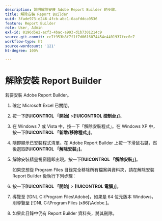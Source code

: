 ```yaml
---
description: 說明解除安裝 Adobe Report Builder 的步驟。
title: 解除安裝 Report Builder
uuid: 3fade973-e246-4fcb-abc1-0aafddca0536
feature: Report Builder
role: User, Admin
exl-id: 8196d5e2-acf3-4bac-a993-d1b7301214c9
source-git-commit: ce7f953b8f7f1f7d0616074454e4401937fcc0c7
workflow-type: ht
source-wordcount: '121'
ht-degree: 100%

---
```


# 解除安裝 Report Builder

若要安裝 Adobe Report Builder。

1. 確定 Microsoft Excel 已關閉。
1. 按一下&#x200B;**[!UICONTROL 「開始]** >**[!UICONTROL 控制台」]**。
1. 在 Windows 7 或 Vista 中，按一下「解除安裝程式」。在 Windows XP 中，按一下&#x200B;**[!UICONTROL 「新增/移除程式」]**。
1. 隨即顯示已安裝程式清單。在 Adobe Report Builder 上按一下滑鼠右鍵，然後選取&#x200B;**[!UICONTROL 「解除安裝」]**。
1. 解除安裝精靈視窗隨即出現。按一下&#x200B;**[!UICONTROL 「解除安裝」]**。

   如果您想從 Program Files 目錄完全移除所有檔案與資料夾，請在解除安裝 Report Builder 後執行下列步驟：
1. 按一下&#x200B;**[!UICONTROL 「開始]** > **[!UICONTROL 電腦」]**。
1. 導覽至 [!DNL C:\Program Files\Adobe\]，如果是 64 位元版本 Windows，則導覽至 [!DNL C:\Program Files (x86)\Adobe.]。
1. 如果此目錄中仍有 Report Builder 資料夾，將其刪除。
